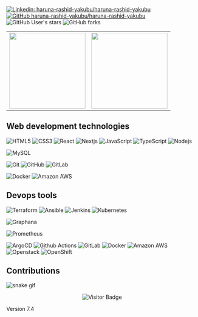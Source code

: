 [![Linkedin: haruna-rashid-yakubu/haruna-rashid-yakubu](https://img.shields.io/badge/-haruna-rashid-yakubu/haruna-rashid-yakubu-blue?style=flat-square&logo=Linkedin&logoColor=white&link=https://www.linkedin.com/in/haruna-rashid-yakubu/haruna-rashid-yakubu/)](https://www.linkedin.com/in/haruna-rashid-yakubu/haruna-rashid-yakubu/)
[![GitHub haruna-rashid-yakubu/haruna-rashid-yakubu](https://img.shields.io/github/followers/haruna-rashid-yakubu/haruna-rashid-yakubu?label=follow&style=social)](https://github.com/haruna-rashid-yakubu/haruna-rashid-yakubu)
![GitHub User's stars](https://img.shields.io/github/stars/haruna-rashid-yakubu/haruna-rashid-yakubu)
![GitHub forks](https://img.shields.io/github/forks/haruna-rashid-yakubu/haruna-rashid-yakubu/eldoraui)

<table cellpadding="0" border="0">
  <tr style="padding: 0">
    <!-- GitHub Stats Card -->  
    <td valign="top"><img height="200" src="https://github-readme-stats.vercel.app/api?username=haruna-rashid-yakubu/haruna-rashid-yakubu&count_private=true&show_icons=true&theme=tokyonight&hide_border=true&custom_title=My%20GitHub%20Stats"/></td>
    <!-- GitHub Top Language Card -->
    <td valign="top"><img height="200" src="https://github-readme-stats.vercel.app/api/top-langs/?username=haruna-rashid-yakubu/haruna-rashid-yakubu&langs_count=6&layout=compact&theme=tokyonight&hide_border=true&hide=HTML&custom_title=Top%20Languages"/></td>
  </tr>
</table>

## Web development technologies


![HTML5](https://img.shields.io/badge/-HTML5-E34F26?style=flat-square&logo=html5&logoColor=white)
![CSS3](https://img.shields.io/badge/-CSS3-1572B6?style=flat-square&logo=css3)
![React](https://img.shields.io/badge/-React-black?style=flat-square&logo=react)
![Nextjs](https://img.shields.io/badge/-Nextjs-black?style=flat-square&logo=Next.js)
![JavaScript](https://img.shields.io/badge/-JavaScript-black?style=flat-square&logo=javascript)
![TypeScript](https://img.shields.io/badge/-TypeScript-black?style=flat-square&logo=typescript)
![Nodejs](https://img.shields.io/badge/-Nodejs-black?style=flat-square&logo=Node.js)

![MySQL](https://img.shields.io/badge/-MySQL-black?style=flat-square&logo=mysql)

![Git](https://img.shields.io/badge/-Git-black?style=flat-square&logo=git)
![GitHub](https://img.shields.io/badge/-GitHub-181717?style=flat-square&logo=github)
![GitLab](https://img.shields.io/badge/-GitLab-FCA121?style=flat-square&logo=gitlab)

![Docker](https://img.shields.io/badge/-Docker-black?style=flat-square&logo=docker)
![Amazon AWS](https://img.shields.io/badge/-Amazon%20AWS-black?style=flat-square&logo=amazonwebservices)


## Devops tools 

![Terraform](https://img.shields.io/badge/-CSS3-1572B6?style=flat-square&logo=terraform)
![Ansible](https://img.shields.io/badge/-React-black?style=flat-square&logo=ansible)
![Jenkins](https://img.shields.io/badge/-Nextjs-black?style=flat-square&logo=jenkins)
![Kubernetes](https://img.shields.io/badge/-JavaScript-black?style=flat-square&logo=kubernetes)

![Graphana](https://img.shields.io/badge/-Nodejs-black?style=flat-square&logo=graphana)

![Prometheus](https://img.shields.io/badge/-MySQL-black?style=flat-square&logo=prometheus)

![ArgoCD](https://img.shields.io/badge/-Git-black?style=flat-square&logo=argocd)
![Github Actions](https://img.shields.io/badge/-GitHub-181717?style=flat-square&logo=github)
![GitLab](https://img.shields.io/badge/-GitLab-FCA121?style=flat-square&logo=gitlab)
![Docker](https://img.shields.io/badge/-Docker-black?style=flat-square&logo=docker)
![Amazon AWS](https://img.shields.io/badge/-Amazon%20AWS-black?style=flat-square&logo=amazonwebservices)
![Openstack](https://img.shields.io/badge/-Amazon%20AWS-black?style=flat-square&logo=openstack)
![OpenShift](https://img.shields.io/badge/-Amazon%20AWS-black?style=flat-square&logo=openshift)


## Contributions

![snake gif](https://github.com/haruna-rashid-yakubu/haruna-rashid-yakubu/haruna-rashid-yakubu/haruna-rashid-yakubu/blob/output/github-contribution-grid-snake-dark.svg)


<div align="center">


![Visitor Badge](https://visitor-badge.laobi.icu/badge?page_id=haruna-rashid-yakubu/haruna-rashid-yakubu.haruna-rashid-yakubu/haruna-rashid-yakubu)

</div>

Version 7.4
